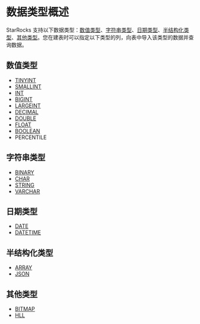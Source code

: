 # 数据类型概述

StarRocks 支持以下数据类型：[数值类型](#数值类型)、[字符串类型](#字符串类型)、[日期类型](#日期类型)、[半结构化类型](#半结构化类型)、[其他类型](#其他类型)。您在建表时可以指定以下类型的列，向表中导入该类型的数据并查询数据。

## 数值类型

- [TINYINT](/sql-reference/sql-statements/data-types/TINYINT.md)
- [SMALLINT](/sql-reference/sql-statements/data-types/SMALLINT.md)
- [INT](/sql-reference/sql-statements/data-types/INT.md)
- [BIGINT](/sql-reference/sql-statements/data-types/BIGINT.md)
- [LARGEINT](/sql-reference/sql-statements/data-types/LARGEINT.md)
- [DECIMAL](/sql-reference/sql-statements/data-types/DECIMAL.md)
- [DOUBLE](/sql-reference/sql-statements/data-types/DOUBLE.md)
- [FLOAT](/sql-reference/sql-statements/data-types/FLOAT.md)
- [BOOLEAN](/sql-reference/sql-statements/data-types/BOOLEAN.md)
- PERCENTILE

## 字符串类型

- [BINARY](/sql-reference/sql-statements/data-types/BINARY.md)
- [CHAR](/sql-reference/sql-statements/data-types/CHAR.md)
- [STRING](/sql-reference/sql-statements/data-types/STRING.md)
- [VARCHAR](/sql-reference/sql-statements/data-types/VARCHAR.md)

## 日期类型

- [DATE](/sql-reference/sql-statements/data-types/DATE.md)
- [DATETIME](/sql-reference/sql-statements/data-types/DATETIME.md)

## 半结构化类型

- [ARRAY](/sql-reference/sql-statements/data-types/Array.md)
- [JSON](/sql-reference/sql-statements/data-types/JSON.md)

## 其他类型

- [BITMAP](/sql-reference/sql-statements/data-types/BITMAP.md)
- [HLL](/sql-reference/sql-statements/data-types/HLL.md)
